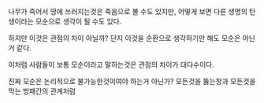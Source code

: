 나무가 죽어서 땅에 쓰러지는것은 죽음으로 볼 수도 있지만, 
어떻게 보면 다른 생명의 탄생이라는 모순으로 생각이 될 수도 있다.

하지만 이것은 관점의 차이 아닐까? 단지 이것을 순환으로 생각하기만 해도 모순은 아닌거 같다.

이처럼 사람들이 보통 모순이라고 말하는것은 관점의 차이가 대다수이다.

진짜 모순은 논리적으로 불가능한것이여야 하는거 아닌가? 모든것을 뚫는창과 모든것을 막는 방패간의 관계처럼
